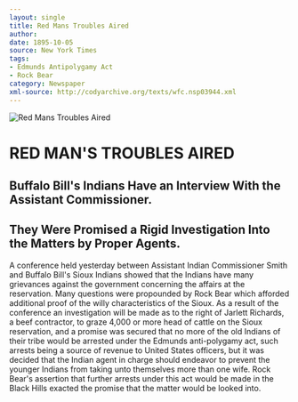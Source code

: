```yaml
---
layout: single
title: Red Mans Troubles Aired
author: 
date: 1895-10-05
source: New York Times
tags:
- Edmunds Antipolygamy Act
- Rock Bear
category: Newspaper
xml-source: http://codyarchive.org/texts/wfc.nsp03944.xml
---
```


![Red Mans Troubles Aired](http://codyarchive.org/figures/250/wfc.nsp03944.1.jpg "Red Mans Troubles Aired")

# RED MAN'S TROUBLES AIRED

## Buffalo Bill's Indians Have an Interview With the Assistant Commissioner.

## They Were Promised a Rigid Investigation Into the Matters by Proper Agents.

A conference held yesterday between Assistant Indian Commissioner Smith and Buffalo Bill's Sioux Indians showed that the Indians have many grievances against the government concerning the affairs at the reservation. Many questions were propounded by Rock Bear which afforded additional proof of the willy characteristics of the Sioux. As a result of the conference an investigation will be made as to the right of Jarlett Richards, a beef contractor, to graze 4,000 or more head of cattle on the Sioux reservation, and a promise was secured that no more of the old Indians of their tribe would be arrested under the Edmunds anti-polygamy act, such arrests being a source of revenue to United States officers, but it was decided that the Indian agent in charge should endeavor to prevent the younger Indians from taking unto themselves more than one wife. Rock Bear's assertion that further arrests under this act would be made in the Black Hills exacted the promise that the matter would be looked into.
